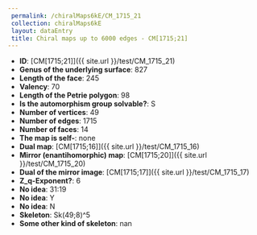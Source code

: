 ```yaml
--- 
 permalink: /chiralMaps6kE/CM_1715_21 
 collection: chiralMaps6kE
 layout: dataEntry
 title: Chiral maps up to 6000 edges - CM[1715;21]
---
```


- **ID**: [CM[1715;21]]({{ site.url }}/test/CM_1715_21)
- **Genus of the underlying surface**: 827
- **Length of the face**: 245
- **Valency**: 70
- **Length of the Petrie polygon**: 98
- **Is the automorphism group solvable?**: S
- **Number of vertices**: 49
- **Number of edges**: 1715
- **Number of faces**: 14
- **The map is self-**: none
- **Dual map**: [CM[1715;16]]({{ site.url }}/test/CM_1715_16)
- **Mirror (enantihomorphic) map**: [CM[1715;20]]({{ site.url }}/test/CM_1715_20)
- **Dual of the mirror image**: [CM[1715;17]]({{ site.url }}/test/CM_1715_17)
- **Z_q-Exponent?**: 6
- **No idea**:  31:19
- **No idea**: Y
- **No idea**: N
- **Skeleton**: Sk(49;8)^5
- **Some other kind of skeleton**: nan
